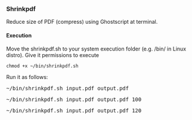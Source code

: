### Shrinkpdf
Reduce size of PDF (compress) using Ghostscript at terminal.

#### Execution

Move the shrinkpdf.sh to your system execution folder (e.g. /bin/ in Linux distro). Give it permissions to execute

  ``chmod +x ~/bin/shrinkpdf.sh``

Run it as follows:

<tt>~/bin/shrinkpdf.sh input.pdf output.pdf</tt>
  
<tt>~/bin/shrinkpdf.sh input.pdf output.pdf 100</tt>

<tt>~/bin/shrinkpdf.sh input.pdf output.pdf 120</tt>
